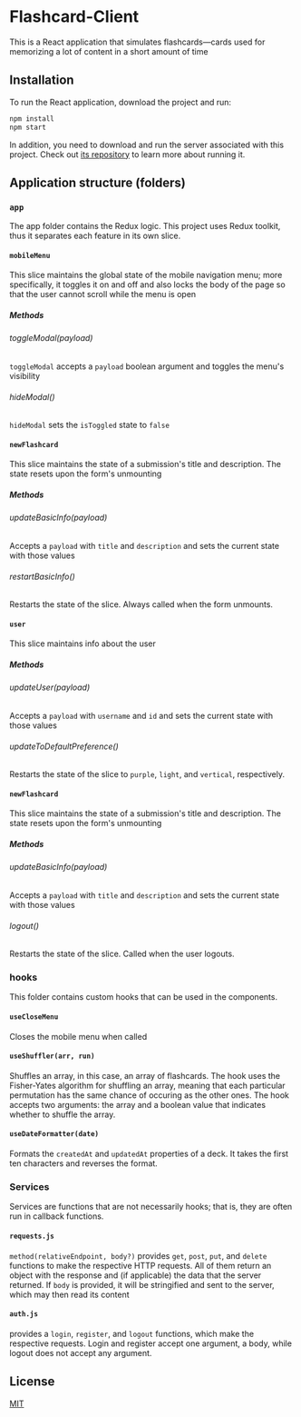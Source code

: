 # Flashcard-Client
This is a React application that simulates flashcards—cards used for memorizing a lot of content in a short amount of time

## Installation

To run the React application, download the project and run:

```bash
npm install
npm start
```

In addition, you need to download and run the server associated with this project. Check out [its repository](https://github.com/RyotaMitaraiWeb/Flashbacks-server) to learn more about running it.

## Application structure (folders)

### ``app``
The app folder contains the Redux logic. This project uses Redux toolkit, thus it separates each feature in its own slice.

#### ``mobileMenu``
This slice maintains the global state of the mobile navigation menu; more specifically, it toggles it on and off and also locks the body of the page so that the user cannot scroll while the menu is open

##### Methods
###### toggleModal(payload)
`toggleModal` accepts a ``payload`` boolean argument and toggles the menu's visibility

###### hideModal()
`hideModal` sets the `isToggled` state to `false`

#### ``newFlashcard``
This slice maintains the state of a submission's title and description. The state resets upon the form's unmounting

##### Methods
###### updateBasicInfo(payload)
Accepts a ``payload`` with ``title`` and ``description`` and sets the current state with those values

###### restartBasicInfo()
Restarts the state of the slice. Always called when the form unmounts.

#### ``user``
This slice maintains info about the user

##### Methods
###### updateUser(payload)
Accepts a ``payload`` with ``username`` and ``id`` and sets the current state with those values

###### updateToDefaultPreference()
Restarts the state of the slice to `purple`, `light`, and `vertical`, respectively.

#### ``newFlashcard``
This slice maintains the state of a submission's title and description. The state resets upon the form's unmounting

##### Methods
###### updateBasicInfo(payload)
Accepts a ``payload`` with ``title`` and ``description`` and sets the current state with those values

###### logout()
Restarts the state of the slice. Called when the user logouts.

### hooks
This folder contains custom hooks that can be used in the components.

#### ``useCloseMenu``
Closes the mobile menu when called

#### ``useShuffler(arr, run)``
Shuffles an array, in this case, an array of flashcards. The hook uses the Fisher-Yates algorithm for shuffling an array, meaning that each particular permutation has the same chance of occuring as the other ones. The hook accepts two arguments: the array and a boolean value that indicates whether to shuffle the array.

#### ``useDateFormatter(date)``
Formats the ``createdAt`` and ``updatedAt`` properties of a deck. It takes the first ten characters and reverses the format.

### Services
Services are functions that are not necessarily hooks; that is, they are often run in callback functions.

#### ``requests.js``
``method(relativeEndpoint, body?)``
provides ``get``, ``post``, ``put``, and ``delete`` functions to make the respective HTTP requests. All of them return an object with the response and (if applicable) the data that the server returned. If ``body`` is provided, it will be stringified and sent to the server, which may then read its content

#### ``auth.js``
provides a ``login``, ``register``, and ``logout`` functions, which make the respective requests. Login and register accept one argument, a body, while logout does not accept any argument.

## License
[MIT](https://choosealicense.com/licenses/mit/)